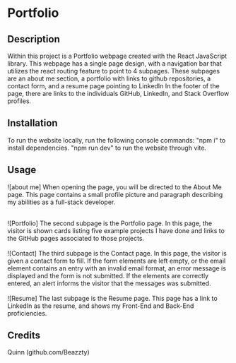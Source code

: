 # Portfolio

## Description

Within this project is a Portfolio webpage created with the React JavaScript library. This webpage has a single page design, with a navigation bar that utilizes the react routing feature to point to 4 subpages. These subpages are an about me section, a portfolio with links to github repositories, a contact form, and a resume page pointing to LinkedIn In the footer of the page, there are links to the individuals GitHub, LinkedIn, and Stack Overflow profiles.

## Installation

To run the website locally, run the following console commands:
 "npm i" to install dependencies.
 "npm run dev" to run the website through vite.



## Usage

![about me]
When opening the page, you will be directed to the About Me page. This page contains a small profile picture and paragraph describing my abilities as a full-stack developer.
<br><br>

![Portfolio]
The second subpage is the Portfolio page. In this page, the visitor is shown cards listing five example projects I have done and links to the GitHub pages associated to those projects.
<br><br>
![Contact]
The third subpage is the Contact page. In this page, the visitor is given a contact form to fill. If the form elements are left empty, or the email element contains an entry with an invalid email format, an error message is displayed and the form is not submitted. If the elements are correctly entered, an alert informs the visitor that the messages was submitted.
<br><br>
![Resume]
The last subpage is the Resume page. This page has a link to LinkedIn as the resume, and shows my Front-End and Back-End proficiencies.
## Credits

Quinn (github.com/Beazzty)